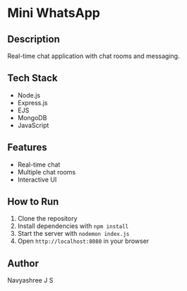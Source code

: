 # Mini WhatsApp

## Description
Real-time chat application with chat rooms and messaging.

## Tech Stack
- Node.js
- Express.js
- EJS
- MongoDB
- JavaScript

## Features
- Real-time chat
- Multiple chat rooms
- Interactive UI

## How to Run
1. Clone the repository
2. Install dependencies with `npm install`
3. Start the server with `nodemon index.js`
4. Open `http://localhost:8080` in your browser

## Author
Navyashree J S
